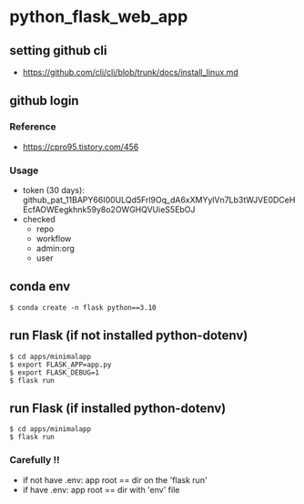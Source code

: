 # python_flask_web_app

## setting github cli
- https://github.com/cli/cli/blob/trunk/docs/install_linux.md

## github login

### Reference
- https://cpro95.tistory.com/456

### Usage
- token (30 days): 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
- checked
  + repo
  + workflow
  + admin:org
  + user

## conda env
```
$ conda create -n flask python==3.10
```

## run Flask (if not installed python-dotenv)
```
$ cd apps/minimalapp
$ export FLASK_APP=app.py
$ export FLASK_DEBUG=1
$ flask run
```

## run Flask (if installed python-dotenv)
```
$ cd apps/minimalapp
$ flask run
```

### Carefully !!
- if not have .env: app root == dir on the 'flask run'
- if have .env:     app root == dir with 'env' file
